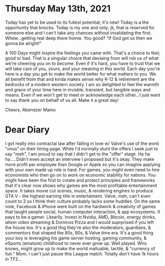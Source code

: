 # Thursday May 13th, 2021

Today has yet to be used to its fullest potential; it's new! Today is a the opportunity that knocks. Today is my one and only; jk, that is reserved for someone else and I can't take any chances without invalidating the first. Whew...getting real deep there homie. You good? "If God got us then we gonna be alright!"

A 100 Days might inspire the feelings you came with. That's a choice to feel; good or bad. That is a singular choice that deviaing from will rob us of what we're cheering you on to become. Even if it's hard, you have to trust that we will take care of you, yours, and your meaning in this world. Each day you're here is a day you get to make the world better for what matters to you. We all benefit from that and kinda makes sense why K-12 & retirement are the bedrocks of a modern western society. I am so delighted to feel the warmth and grace of your time here in invisble, transient, but tangible ways and means. Even if we won't get to meet or acknowledge each other...I just want to say thank you on behalf of us all. Make it a great day!

Cheers,
Abenezer Mamo

# Dear Diary

I got really into contractal law after falling in love w/ Valve's use of the word "onus" on their hiring page. While I'd normally stunt the offers I seek just to say "meh", I am proud to say that I didn't get to the "offer" stage. Ha ha ha.....Didn't even accept an interview I proposed but it's okay. They make more profit per employee than Google or Apple so you can imagine applying with your own made up role is hard. For games, you might even need to hire economists who then go on to work on economic stability for nations. You might have been the first to create and protect principles and frameworks that it's clear now shows why games are the most profitable entertainment space. It takes movie cut scenes, music, & rendering engines to produce GTA V - the highest earning title in entertaiment. Valve, meh; can't even count to 3 so I think their culture probably lacks some huddles. On the same note, Facebook & iPhone were built on the hardwork & creativity of games that taught people social, human computer interaction, & app ecosystems. It pays to be a gamer. Litearlly. Invest in Nvidia, AMD, Bitcoin, energy drinks, *ahem* video streaming & Dominos Pizza and I would suprprised if you left the house too. It's a good thig they're also the moderators, guardians, & commentors that shaped the 80s, 90s, & Valve time era. It's a good thing your boy is leveraging his game server hosting, gaming community, & eSports (amature) childhood to never ever grow up. Well played. Who knows, might grow up to make the world malluable, tactile, & "currency of fun." Mom, I can't just pause this League match. Totally don't have 1k hours in TF2...
